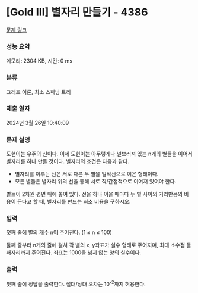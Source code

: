 # [Gold III] 별자리 만들기 - 4386 

[문제 링크](https://www.acmicpc.net/problem/4386) 

### 성능 요약

메모리: 2304 KB, 시간: 0 ms

### 분류

그래프 이론, 최소 스패닝 트리

### 제출 일자

2024년 3월 26일 10:40:09

### 문제 설명

<p>도현이는 우주의 신이다. 이제 도현이는 아무렇게나 널브러져 있는 n개의 별들을 이어서 별자리를 하나 만들 것이다. 별자리의 조건은 다음과 같다.</p>

<ul>
	<li>별자리를 이루는 선은 서로 다른 두 별을 일직선으로 이은 형태이다.</li>
	<li>모든 별들은 별자리 위의 선을 통해 서로 직/간접적으로 이어져 있어야 한다.</li>
</ul>

<p>별들이 2차원 평면 위에 놓여 있다. 선을 하나 이을 때마다 두 별 사이의 거리만큼의 비용이 든다고 할 때, 별자리를 만드는 최소 비용을 구하시오.</p>

### 입력 

 <p>첫째 줄에 별의 개수 n이 주어진다. (1 ≤ n ≤ 100)</p>

<p>둘째 줄부터 n개의 줄에 걸쳐 각 별의 x, y좌표가 실수 형태로 주어지며, 최대 소수점 둘째자리까지 주어진다. 좌표는 1000을 넘지 않는 양의 실수이다.</p>

### 출력 

 <p>첫째 줄에 정답을 출력한다. 절대/상대 오차는 10<sup>-2</sup>까지 허용한다.</p>

